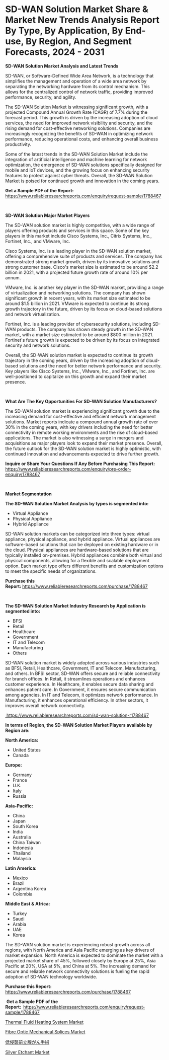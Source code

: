 <p><h1>SD-WAN Solution Market Share & Market New Trends Analysis Report By Type, By Application, By End-use, By Region, And Segment Forecasts, 2024 - 2031</h1></p><p><strong>SD-WAN Solution Market Analysis and Latest Trends</strong></p>
<p><p>SD-WAN, or Software-Defined Wide Area Network, is a technology that simplifies the management and operation of a wide area network by separating the networking hardware from its control mechanism. This allows for the centralized control of network traffic, providing improved performance, security, and agility.</p><p>The SD-WAN Solution Market is witnessing significant growth, with a projected Compound Annual Growth Rate (CAGR) of 7.7% during the forecast period. This growth is driven by the increasing adoption of cloud services, the need for improved network visibility and security, and the rising demand for cost-effective networking solutions. Companies are increasingly recognizing the benefits of SD-WAN in optimizing network performance, reducing operational costs, and enhancing overall business productivity.</p><p>Some of the latest trends in the SD-WAN Solution Market include the integration of artificial intelligence and machine learning for network optimization, the emergence of SD-WAN solutions specifically designed for mobile and IoT devices, and the growing focus on enhancing security features to protect against cyber threats. Overall, the SD-WAN Solution Market is poised for continued growth and innovation in the coming years.</p></p>
<p><strong>Get a Sample PDF of the Report:&nbsp;</strong> <a href="https://www.reliableresearchreports.com/enquiry/request-sample/1788467">https://www.reliableresearchreports.com/enquiry/request-sample/1788467</a></p>
<p>&nbsp;</p>
<p><strong>SD-WAN Solution Major Market Players</strong></p>
<p><p>The SD-WAN solution market is highly competitive, with a wide range of players offering products and services in this space. Some of the key players in this market include Cisco Systems, Inc., Citrix Systems, Inc., Fortinet, Inc., and VMware, Inc. </p><p>Cisco Systems, Inc. is a leading player in the SD-WAN solution market, offering a comprehensive suite of products and services. The company has demonstrated strong market growth, driven by its innovative solutions and strong customer base. Cisco's market size is estimated to be around $2.2 billion in 2021, with a projected future growth rate of around 10% per annum.</p><p>VMware, Inc. is another key player in the SD-WAN market, providing a range of virtualization and networking solutions. The company has shown significant growth in recent years, with its market size estimated to be around $1.5 billion in 2021. VMware is expected to continue its strong growth trajectory in the future, driven by its focus on cloud-based solutions and network virtualization.</p><p>Fortinet, Inc. is a leading provider of cybersecurity solutions, including SD-WAN products. The company has shown steady growth in the SD-WAN market, with a market size estimated to be around $800 million in 2021. Fortinet's future growth is expected to be driven by its focus on integrated security and network solutions.</p><p>Overall, the SD-WAN solution market is expected to continue its growth trajectory in the coming years, driven by the increasing adoption of cloud-based solutions and the need for better network performance and security. Key players like Cisco Systems, Inc., VMware, Inc., and Fortinet, Inc. are well-positioned to capitalize on this growth and expand their market presence.</p></p>
<p>&nbsp;</p>
<p><strong>What Are The Key Opportunities For SD-WAN Solution Manufacturers?</strong></p>
<p><p>The SD-WAN solution market is experiencing significant growth due to the increasing demand for cost-effective and efficient network management solutions. Market reports indicate a compound annual growth rate of over 30% in the coming years, with key drivers including the need for better connectivity in remote working environments and the rise of cloud-based applications. The market is also witnessing a surge in mergers and acquisitions as major players look to expand their market presence. Overall, the future outlook for the SD-WAN solution market is highly optimistic, with continued innovation and advancements expected to drive further growth.</p></p>
<p><strong>Inquire or Share Your Questions If Any Before Purchasing This Report:</strong> <a href="https://www.reliableresearchreports.com/enquiry/pre-order-enquiry/1788467">https://www.reliableresearchreports.com/enquiry/pre-order-enquiry/1788467</a></p>
<p>&nbsp;</p>
<p><strong>Market Segmentation</strong></p>
<p><strong>The SD-WAN Solution Market Analysis by types is segmented into:</strong></p>
<p><ul><li>Virtual Appliance</li><li>Physical Appliance</li><li>Hybrid Appliance</li></ul></p>
<p><p>SD-WAN solution markets can be categorized into three types: virtual appliance, physical appliance, and hybrid appliance. Virtual appliances are software-based solutions that can be deployed on existing hardware or in the cloud. Physical appliances are hardware-based solutions that are typically installed on-premises. Hybrid appliances combine both virtual and physical components, allowing for a flexible and scalable deployment option. Each market type offers different benefits and customization options to meet the specific needs of organizations.</p></p>
<p><strong>Purchase this Report:&nbsp;</strong><a href="https://www.reliableresearchreports.com/purchase/1788467">https://www.reliableresearchreports.com/purchase/1788467</a></p>
<p>&nbsp;</p>
<p><strong>The SD-WAN Solution Market Industry Research by Application is segmented into:</strong></p>
<p><ul><li>BFSI</li><li>Retail</li><li>Healthcare</li><li>Government</li><li>IT and Telecom</li><li>Manufacturing</li><li>Others</li></ul></p>
<p><p>SD-WAN solution market is widely adopted across various industries such as BFSI, Retail, Healthcare, Government, IT and Telecom, Manufacturing, and others. In BFSI sector, SD-WAN offers secure and reliable connectivity for branch offices. In Retail, it streamlines operations and enhances customer experience. In Healthcare, it enables secure data sharing and enhances patient care. In Government, it ensures secure communication among agencies. In IT and Telecom, it optimizes network performance. In Manufacturing, it enhances operational efficiency. In other sectors, it improves overall network connectivity.</p></p>
<p><a href="https://www.reliableresearchreports.com/sd-wan-solution-r1788467">&nbsp;https://www.reliableresearchreports.com/sd-wan-solution-r1788467</a></p>
<p><strong>In terms of Region, the SD-WAN Solution Market Players available by Region are:</strong></p>
<p>
    <p> <strong> North America: </strong>
        <ul>
            <li>United States</li>
            <li>Canada</li>
        </ul>
        </p> 
    <p> <strong> Europe: </strong>
        <ul>
            <li>Germany</li>
            <li>France</li>
            <li>U.K.</li>
            <li>Italy</li>
            <li>Russia</li>
        </ul>
        </p> 
    <p> <strong> Asia-Pacific: </strong>
        <ul>
            <li>China</li>
            <li>Japan</li>
            <li>South Korea</li>
            <li>India</li>
            <li>Australia</li>
            <li>China Taiwan</li>
            <li>Indonesia</li>
            <li>Thailand</li>
            <li>Malaysia</li>
        </ul>
        </p> 
    <p> <strong> Latin America: </strong>
        <ul>
            <li>Mexico</li>
            <li>Brazil</li>
            <li>Argentina Korea</li>
            <li>Colombia</li>
        </ul>
        </p> 
    <p> <strong> Middle East & Africa: </strong>
        <ul>
            <li>Turkey</li>
            <li>Saudi</li>
            <li>Arabia</li>
            <li>UAE</li>
            <li>Korea</li>
        </ul>
    </p>
    </p>
<p><p>The SD-WAN solution market is experiencing robust growth across all regions, with North America and Asia Pacific emerging as key drivers of market expansion. North America is expected to dominate the market with a projected market share of 45%, followed closely by Europe at 25%, Asia Pacific at 20%, USA at 5%, and China at 5%. The increasing demand for secure and reliable network connectivity solutions is fueling the rapid adoption of SD-WAN technology worldwide.</p></p>
<p><strong>Purchase this Report: </strong><a href="https://www.reliableresearchreports.com/purchase/1788467">https://www.reliableresearchreports.com/purchase/1788467</a></p>
<p>&nbsp;<strong>Get a Sample PDF of the Report:&nbsp;&nbsp;</strong><a href="https://www.reliableresearchreports.com/enquiry/request-sample/1788467">https://www.reliableresearchreports.com/enquiry/request-sample/1788467</a></p>
<p><strong></strong></p>
<p><p><a href="https://view.publitas.com/reportprime-1/thermal-fluid-heating-system-market-research-report-the-key-to-successful-business-strategy-forecasted-for-period-from-2024-2031/">Thermal Fluid Heating System Market</a></p><p><a href="https://github.com/GroverBarry/Market-Research-Report-List-4/blob/main/fibre-optic-mechanical-splices-market.md">Fibre Optic Mechanical Splices Market</a></p><p><a href="https://github.com/ppmazlotr77499/Market-Research-Report-List-1/blob/main/548601620462.md">低侵襲前立腺がん手術</a></p><p><a href="https://scarlet-rocket-c63.notion.site/Silver-Etchant-Market-Insights-Market-Players-and-Forecast-Till-2031-f5e2910d2f07440db72299dd69e710fd">Silver Etchant Market</a></p></p>